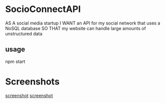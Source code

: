 # SocioConnectAPI
AS A social media startup
I WANT an API for my social network that uses a NoSQL database
SO THAT my website can handle large amounts of unstructured data


## usage
npm start

# Screenshots

[screenshot](./Screenshot%202024-07-25%20at%207.57.18%20PM.png)
[screenshot](./Screenshot%202024-07-25%20at%207.57.18%20PM.png)